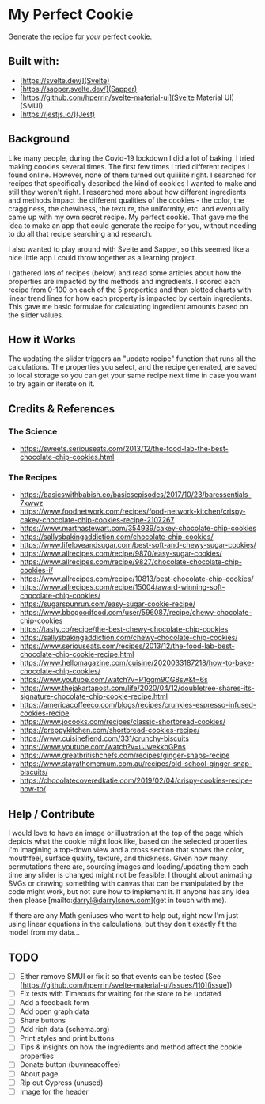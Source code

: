 # My Perfect Cookie

Generate the recipe for _your_ perfect cookie.

## Built with:

- [https://svelte.dev/](Svelte)
- [https://sapper.svelte.dev/](Sapper)
- [https://github.com/hperrin/svelte-material-ui](Svelte Material UI) (SMUI)
- [https://jestjs.io/](Jest)

## Background

Like many people, during the Covid-19 lockdown I did a lot of baking. I tried making cookies several times. The first few times I tried different recipes I found online. However, none of them turned out quiiiiite right. I searched for recipes that specifically described the kind of cookies I wanted to make and still they weren't right. I researched more about how different ingredients and methods impact the different qualities of the cookies - the color, the cragginess, the chewiness, the texture, the uniformity, etc. and eventually came up with my own secret recipe. My perfect cookie. That gave me the idea to make an app that could generate the recipe for you, without needing to do all that recipe searching and research.

I also wanted to play around with Svelte and Sapper, so this seemed like a nice little app I could throw together as a learning project.

I gathered lots of recipes (below) and read some articles about how the properties are impacted by the methods and ingredients. I scored each recipe from 0-100 on each of the 5 properties and then plotted charts with linear trend lines for how each property is impacted by certain ingredients. This gave me basic formulae for calculating ingredient amounts based on the slider values.

## How it Works

The updating the slider triggers an "update recipe" function that runs all the calculations. The properties you select, and the recipe generated, are saved to local storage so you can get your same recipe next time in case you want to try again or iterate on it.

## Credits & References

### The Science

* https://sweets.seriouseats.com/2013/12/the-food-lab-the-best-chocolate-chip-cookies.html

### The Recipes

* https://basicswithbabish.co/basicsepisodes/2017/10/23/baressentials-7xwwz
* https://www.foodnetwork.com/recipes/food-network-kitchen/crispy-cakey-chocolate-chip-cookies-recipe-2107267
* https://www.marthastewart.com/354939/cakey-chocolate-chip-cookies
* https://sallysbakingaddiction.com/chocolate-chip-cookies/
* https://www.lifeloveandsugar.com/best-soft-and-chewy-sugar-cookies/
* https://www.allrecipes.com/recipe/9870/easy-sugar-cookies/
* https://www.allrecipes.com/recipe/9827/chocolate-chocolate-chip-cookies-i/
* https://www.allrecipes.com/recipe/10813/best-chocolate-chip-cookies/
* https://www.allrecipes.com/recipe/15004/award-winning-soft-chocolate-chip-cookies/
* https://sugarspunrun.com/easy-sugar-cookie-recipe/
* https://www.bbcgoodfood.com/user/596087/recipe/chewy-chocolate-chip-cookies
* https://tasty.co/recipe/the-best-chewy-chocolate-chip-cookies
* https://sallysbakingaddiction.com/chewy-chocolate-chip-cookies/
* https://www.seriouseats.com/recipes/2013/12/the-food-lab-best-chocolate-chip-cookie-recipe.html
* https://www.hellomagazine.com/cuisine/2020033187218/how-to-bake-chocolate-chip-cookies/
* https://www.youtube.com/watch?v=P1gqm9CG8sw&t=6s
* https://www.thejakartapost.com/life/2020/04/12/doubletree-shares-its-signature-chocolate-chip-cookie-recipe.html
* https://americacoffeeco.com/blogs/recipes/crunkies-espresso-infused-cookies-recipe
* https://www.jocooks.com/recipes/classic-shortbread-cookies/
* https://preppykitchen.com/shortbread-cookies-recipe/
* https://www.cuisinefiend.com/331/crunchy-biscuits
* https://www.youtube.com/watch?v=uJwekkbGPns
* https://www.greatbritishchefs.com/recipes/ginger-snaps-recipe
* https://www.stayathomemum.com.au/recipes/old-school-ginger-snap-biscuits/
* https://chocolatecoveredkatie.com/2019/02/04/crispy-cookies-recipe-how-to/

## Help / Contribute

I would love to have an image or illustration at the top of the page which depicts what the cookie might look like, based on the selected properties. I'm imagining a top-down view and a cross section that shows the color, mouthfeel, surface quality, texture, and thickness. Given how many permutations there are, sourcing images and loading/updating them each time any slider is changed might not be feasible. I thought about animating SVGs or drawing something with canvas that can be manipulated by the code might work, but not sure how to implement it. If anyone has any idea then please [mailto:darryl@darrylsnow.com](get in touch with me).

If there are any Math geniuses who want to help out, right now I'm just using linear equations in the calculations, but they don't exactly fit the model from my data...

## TODO

- [ ] Either remove SMUI or fix it so that events can be tested (See [https://github.com/hperrin/svelte-material-ui/issues/110](issue))
- [ ] Fix tests with Timeouts for waiting for the store to be updated
- [ ] Add a feedback form
- [ ] Add open graph data
- [ ] Share buttons
- [ ] Add rich data (schema.org)
- [ ] Print styles and print buttons
- [ ] Tips & insights on how the ingredients and method affect the cookie properties
- [ ] Donate button (buymeacoffee)
- [ ] About page
- [ ] Rip out Cypress (unused)
- [ ] Image for the header
